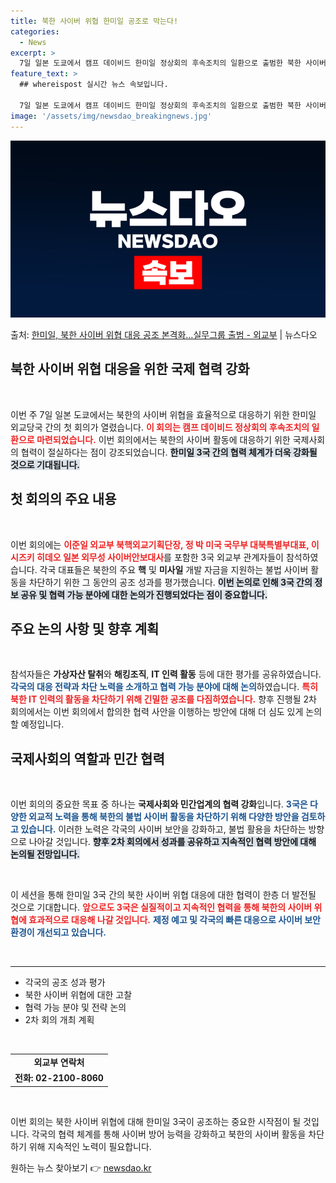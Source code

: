 ```yaml
---
title: 북한 사이버 위협 한미일 공조로 막는다!
categories:
  - News
excerpt: >
  7일 일본 도쿄에서 캠프 데이비드 한미일 정상회의 후속조치의 일환으로 출범한 북한 사이버 위협 대응 한미일 …
feature_text: >
  ## whereispost 실시간 뉴스 속보입니다.

  7일 일본 도쿄에서 캠프 데이비드 한미일 정상회의 후속조치의 일환으로 출범한 북한 사이버 위협 대응 한미일 …
image: '/assets/img/newsdao_breakingnews.jpg'
---
```


![뉴스다오 속보](/assets/img/newsdao_breakingnews.jpg)

<p>출처: <a href="https://newsdao.kr/2767" rel="dofollow">한미일, 북한 사이버 위협 대응 공조 본격화…실무그룹 출범 - 외교부</a> | 뉴스다오</p>

<h2 data-ke-size="size26">북한 사이버 위협 대응을 위한 국제 협력 강화</h2>

<p data-ke-size="size16">&nbsp;</p>

이번 주 7일 일본 도쿄에서는 북한의 사이버 위협을 효율적으로 대응하기 위한 한미일 외교당국 간의 첫 회의가 열렸습니다. <b><span style="color: #ee2323;">이 회의는 캠프 데이비드 정상회의 후속조치의 일환으로 마련되었습니다.</span></b> 이번 회의에서는 북한의 사이버 활동에 대응하기 위한 국제사회의 협력이 절실하다는 점이 강조되었습니다. <b><span style="background-color: #21538527;">한미일 3국 간의 협력 체계가 더욱 강화될 것으로 기대됩니다.</span></b>

<h2 data-ke-size="size26">첫 회의의 주요 내용</h2>

<p data-ke-size="size16">&nbsp;</p>

이번 회의에는 <b><span style="color: #ee2323;">이준일 외교부 북핵외교기획단장, 정 박 미국 국무부 대북특별부대표, 이시즈키 히데오 일본 외무성 사이버안보대사</span></b>를 포함한 3국 외교부 관계자들이 참석하였습니다. 각국 대표들은 북한의 주요 <b>핵</b> 및 <b>미사일</b> 개발 자금을 지원하는 불법 사이버 활동을 차단하기 위한 그 동안의 공조 성과를 평가했습니다. <b><span style="background-color: #21538527;">이번 논의로 인해 3국 간의 정보 공유 및 협력 가능 분야에 대한 논의가 진행되었다는 점이 중요합니다.</span></b>

<h2 data-ke-size="size26">주요 논의 사항 및 향후 계획</h2>

<p data-ke-size="size16">&nbsp;</p>

참석자들은 <b>가상자산 탈취</b>와 <b>해킹조직</b>, <b>IT 인력 활동</b> 등에 대한 평가를 공유하였습니다. <b><span style="color: #1a5490;">각국의 대응 전략과 차단 노력을 소개하고 협력 가능 분야에 대해 논의</span></b>하였습니다. <b><span style="color: #ee2323;">특히 북한 IT 인력의 활동을 차단하기 위해 긴밀한 공조를 다짐하였습니다.</span></b> 향후 진행될 2차 회의에서는 이번 회의에서 합의한 협력 사안을 이행하는 방안에 대해 더 심도 있게 논의할 예정입니다.

<h2 data-ke-size="size26">국제사회의 역할과 민간 협력</h2>

<p data-ke-size="size16">&nbsp;</p>

이번 회의의 중요한 목표 중 하나는 <b>국제사회와 민간업계의 협력 강화</b>입니다. <b><span style="color: #1a5490;">3국은 다양한 외교적 노력을 통해 북한의 불법 사이버 활동을 차단하기 위해 다양한 방안을 검토하고 있습니다.</span></b> 이러한 노력은 각국의 사이버 보안을 강화하고, 불법 활용을 차단하는 방향으로 나아갈 것입니다. <b><span style="background-color: #21538527;">향후 2차 회의에서 성과를 공유하고 지속적인 협력 방안에 대해 논의될 전망입니다.</span></b>

<p data-ke-size="size16">&nbsp;</p>

이 세션을 통해 한미일 3국 간의 북한 사이버 위협 대응에 대한 협력이 한층 더 발전될 것으로 기대합니다. <b><span style="color: #ee2323;">앞으로도 3국은 실질적이고 지속적인 협력을 통해 북한의 사이버 위협에 효과적으로 대응해 나갈 것입니다.</span></b> <b><span style="color: #1a5490;">제정 예고 및 각국의 빠른 대응으로 사이버 보안 환경이 개선되고 있습니다.</span></b>

<p data-ke-size="size16">&nbsp;</p>

<hr />

<ul>
<li>각국의 공조 성과 평가</li>
<li>북한 사이버 위협에 대한 고찰</li>
<li>협력 가능 분야 및 전략 논의</li>
<li>2차 회의 개최 계획</li>
</ul>

<p data-ke-size="size16">&nbsp;</p>

<table>
<tr>
<td style="text-align: center; height: 17px;"><b>외교부 연락처</b></td>
</tr>
<tr>
<td style="text-align: center; height: 17px;"><b>전화: 02-2100-8060</b></td>
</tr>
</table>

<p data-ke-size="size16">&nbsp;</p>

이번 회의는 북한 사이버 위협에 대해 한미일 3국이 공조하는 중요한 시작점이 될 것입니다. 각국의 협력 체계를 통해 사이버 방어 능력을 강화하고 북한의 사이버 활동을 차단하기 위해 지속적인 노력이 필요합니다. 

원하는 뉴스 찾아보기 👉 <a href="https://newsdao.kr" rel="dofollow">newsdao.kr</a>


